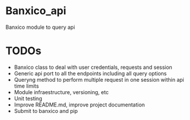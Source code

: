 # Banxico_api
Banxico module to query api

# TODOs
- Banxico class to deal with user credentials, requests and session
- Generic api port to all the endpoints including all query options
- Queryng method to perform multiple request in one session within api time limits
- Module infraestructure, versioning, etc
- Unit testing
- Improve README.md, improve project documentation
- Submit to banxico and pip
